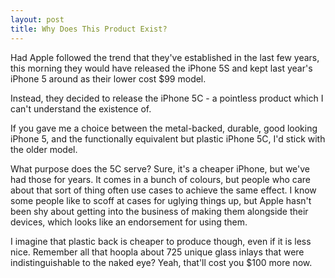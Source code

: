 ```yaml
---
layout: post
title: Why Does This Product Exist?
---
```


Had Apple followed the trend that they've established in the last few years, this morning they would have released the iPhone 5S and kept last year's iPhone 5 around as their lower cost $99 model.

Instead, they decided to release the iPhone 5C - a pointless product which I can't understand the existence of.

If you gave me a choice between the metal-backed, durable, good looking iPhone 5, and the functionally equivalent but plastic iPhone 5C, I'd stick with the older model.

What purpose does the 5C serve? Sure, it's a cheaper iPhone, but we've had those for years. It comes in a bunch of colours, but people who care about that sort of thing often use cases to achieve the same effect. I know some people like to scoff at cases for uglying things up, but Apple hasn't been shy about getting into the business of making them alongside their devices, which looks like an endorsement for using them.

I imagine that plastic back is cheaper to produce though, even if it is less nice. Remember all that hoopla about 725 unique glass inlays that were indistinguishable to the naked eye? Yeah, that'll cost you $100 more now.
